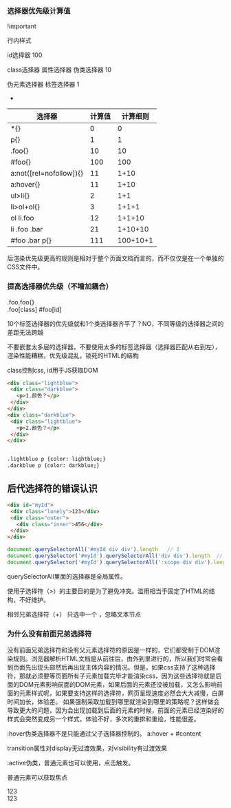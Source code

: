 ### 选择器优先级计算值 

!important 


行内样式


id选择器  100


class选择器  属性选择器   伪类选择器   10

伪元素选择器 标签选择器 1 

*


选择器 | 计算值 | 计算细则
---------|----------|---------
 *{} | 0 | 0
 p{} | 1 | 1
 .foo{} | 10 | 10
 #foo{} | 100 | 100
 a:not([rel=nofollow]){} | 11 | 1+10
 a:hover{} | 11 | 1+10
 ul>li{} | 2 | 1+1
 li>ol+ol{} | 3 | 1+1+1
 ol li.foo | 12 | 1+1+10
 li .foo .bar | 21 | 1+10+10
 #foo .bar p{} | 111 | 100+10+1 



 后渲染优先级更高的规则是相对于整个页面文档而言的，而不仅仅是在一个单独的CSS文件中。 


 ### 提高选择器优先级（不增加耦合）

 .foo.foo{}   
 .foo[class]
 #foo[id] 


 10个标签选择器的优先级就和1个类选择器齐平了？NO，不同等级的选择器之间的差距无法跨越 

 不要嵌套太多层的选择器，不要使用太多的标签选择器（选择器匹配从右到左）， 渲染性能糟糕，优先级混乱，锁死的HTML的结构 

 class控制css, id用于JS获取DOM  


 ```html
 <div class="lightblue">
  <div class="darkblue">
    <p>1.颜色？</p>
  </div>
 </div>
 <div class="darkblue">
  <div class="lightblue">
    <p>2.颜色？</p>
  </div>
 </div>


 .lightblue p {color: lightblue;}
 .darkblue p {color: darkblue;}
 ``` 

 ## 后代选择符的错误认识  

 ```html
 <div id="myId">
  <div class="lonely">123</div>
  <div class="outer">
    <div class="inner">456</div>
  </div>
 </div>
 ```

```js
document.querySelectorAll('#myId div div').length   // 1
document.querySelector('#myId').querySelectorAll('div div').length  // 3  查询#myId元素的子元素，选择所有同事满足整个页面下div div选择器条件的DOM元素 
document.querySelector('#myId').querySelectorAll(':scope div div').length 
```

querySelectorAll里面的选择器是全局属性。
 

 使用子选择符（>）的主要目的是为了避免冲突。滥用相当于固定了HTML的结构，不好维护。 

相邻兄弟选择符（+） 只选中一个 ，忽略文本节点 

### 为什么没有前面兄弟选择符 
没有前面兄弟选择符和没有父元素选择符的原因是一样的，它们都受制于DOM渲染规则。浏览器解析HTML文档是从前往后，由外到里进行的，所以我们时常会看到页面先出现头部然后再出现主体内容的情况。但是，如果css支持了这种选择符，那就必须要等页面所有子元素加载完毕才能渲染css，因为这些选择符就是后面的DOM元素影响前面的DOM元素，如果后面的元素还没被加载，又怎么影响前面的元素样式呢，如果要支持这样的选择符，网页呈现速度必然会大大减慢，白屏时间加长，体验差。
如果强制采取加载到哪里就渲染到哪里的策略呢？这样做会导致更大的问题，因为会出现加载到后面的元素的时候，前面的元素已经渲染好的样式会突然变成另一个样式，体验不好，多次的重排和重绘，性能很差。 



:hover伪类选择器不是只能通过父子选择器控制的。 
 a:hover + #content 


 transition属性对display无过渡效果，对visibility有过渡效果 

 :active伪类，普通元素也可以使用，点击触发。 


普通元素可以获取焦点
 <div contenteditable="true">123</div>
 <div tabindex="1">123</div>